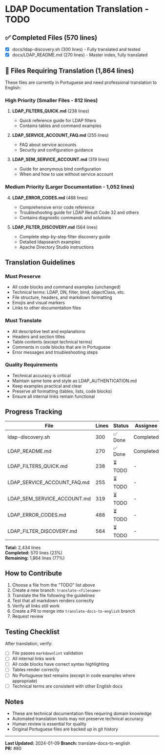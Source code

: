# LDAP Documentation Translation - TODO

## ✅ Completed Files (570 lines)
- [x] docs/ldap-discovery.sh (300 lines) - Fully translated and tested
- [x] docs/LDAP_README.md (270 lines) - Master index, fully translated

## 🔄 Files Requiring Translation (1,864 lines)

These files are currently in Portuguese and need professional translation to English:

### High Priority (Smaller Files - 812 lines)
1. **LDAP_FILTERS_QUICK.md** (238 lines)
   - Quick reference guide for LDAP filters
   - Contains tables and command examples
   
2. **LDAP_SERVICE_ACCOUNT_FAQ.md** (255 lines)
   - FAQ about service accounts
   - Security and configuration guidance
   
3. **LDAP_SEM_SERVICE_ACCOUNT.md** (319 lines)
   - Guide for anonymous bind configuration
   - When and how to use without service account

### Medium Priority (Larger Documentation - 1,052 lines)
4. **LDAP_ERROR_CODES.md** (488 lines)
   - Comprehensive error code reference
   - Troubleshooting guide for LDAP Result Code 32 and others
   - Contains diagnostic commands and solutions
   
5. **LDAP_FILTER_DISCOVERY.md** (564 lines)
   - Complete step-by-step filter discovery guide
   - Detailed ldapsearch examples
   - Apache Directory Studio instructions

## Translation Guidelines

### Must Preserve
- All code blocks and command examples (unchanged)
- Technical terms: LDAP, DN, filter, bind, objectClass, etc.
- File structure, headers, and markdown formatting
- Emojis and visual markers
- Links to other documentation files

### Must Translate
- All descriptive text and explanations
- Headers and section titles
- Table contents (except technical terms)
- Comments in code blocks that are in Portuguese
- Error messages and troubleshooting steps

### Quality Requirements
- Technical accuracy is critical
- Maintain same tone and style as LDAP_AUTHENTICATION.md
- Keep examples practical and clear
- Preserve all formatting (tables, lists, code blocks)
- Ensure all internal links remain functional

## Progress Tracking

| File | Lines | Status | Assignee | ETA |
|------|-------|--------|----------|-----|
| ldap-discovery.sh | 300 | ✅ Done | Completed | - |
| LDAP_README.md | 270 | ✅ Done | Completed | - |
| LDAP_FILTERS_QUICK.md | 238 | ⏳ TODO | - | - |
| LDAP_SERVICE_ACCOUNT_FAQ.md | 255 | ⏳ TODO | - | - |
| LDAP_SEM_SERVICE_ACCOUNT.md | 319 | ⏳ TODO | - | - |
| LDAP_ERROR_CODES.md | 488 | ⏳ TODO | - | - |
| LDAP_FILTER_DISCOVERY.md | 564 | ⏳ TODO | - | - |

**Total:** 2,434 lines  
**Completed:** 570 lines (23%)  
**Remaining:** 1,864 lines (77%)

## How to Contribute

1. Choose a file from the "TODO" list above
2. Create a new branch: `translate-<filename>`
3. Translate the file following the guidelines
4. Test that all markdown renders correctly
5. Verify all links still work
6. Create a PR to merge into `translate-docs-to-english` branch
7. Request review

## Testing Checklist

After translation, verify:
- [ ] File passes `markdownlint` validation
- [ ] All internal links work
- [ ] All code blocks have correct syntax highlighting
- [ ] Tables render correctly
- [ ] No Portuguese text remains (except in code examples where appropriate)
- [ ] Technical terms are consistent with other English docs

## Notes

- These are technical documentation files requiring domain knowledge
- Automated translation tools may not preserve technical accuracy
- Human review is essential for quality
- Original Portuguese files are backed up in git history

---

**Last Updated:** 2024-01-09
**Branch:** translate-docs-to-english  
**PR:** #80
